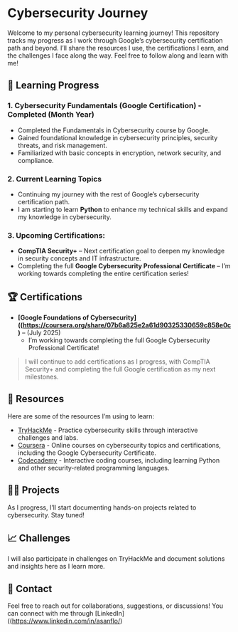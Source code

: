 # Cybersecurity Journey

Welcome to my personal cybersecurity learning journey! This repository tracks my progress as I work through Google’s cybersecurity certification path and beyond. I’ll share the resources I use, the certifications I earn, and the challenges I face along the way. Feel free to follow along and learn with me!

## 🚀 Learning Progress

### 1. **Cybersecurity Fundamentals** (Google Certification) - Completed (Month Year)
- Completed the Fundamentals in Cybersecurity course by Google.
- Gained foundational knowledge in cybersecurity principles, security threats, and risk management.
- Familiarized with basic concepts in encryption, network security, and compliance.

### 2. **Current Learning Topics**
- Continuing my journey with the rest of Google’s cybersecurity certification path.
- I am starting to learn **Python** to enhance my technical skills and expand my knowledge in cybersecurity.

### 3. **Upcoming Certifications:**
- **CompTIA Security+** – Next certification goal to deepen my knowledge in security concepts and IT infrastructure.
- Completing the full **Google Cybersecurity Professional Certificate** – I’m working towards completing the entire certification series!

## 🏆 Certifications

- **[Google Foundations of Cybersecurity]((https://coursera.org/share/07b6a825e2a61d90325330659c858e0c)** – (July 2025)
  - I’m working towards completing the full Google Cybersecurity Professional Certificate!

> I will continue to add certifications as I progress, with CompTIA Security+ and completing the full Google certification as my next milestones.

## 🔗 Resources

Here are some of the resources I’m using to learn:

- [TryHackMe](https://tryhackme.com/) - Practice cybersecurity skills through interactive challenges and labs.
- [Coursera](https://www.coursera.org/) - Online courses on cybersecurity topics and certifications, including the Google Cybersecurity Certificate.
- [Codecademy](https://www.codecademy.com/) - Interactive coding courses, including learning Python and other security-related programming languages.

## 🧑‍💻 Projects

As I progress, I’ll start documenting hands-on projects related to cybersecurity. Stay tuned!

## 📈 Challenges

I will also participate in challenges on TryHackMe and document solutions and insights here as I learn more.

## 💬 Contact

Feel free to reach out for collaborations, suggestions, or discussions! You can connect with me through [LinkedIn]((https://www.linkedin.com/in/asanflo/)
